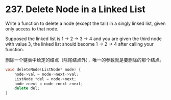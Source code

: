 # 237. Delete Node in a Linked List
Write a function to delete a node (except the tail) in a singly linked list, given only access to that node.

Supposed the linked list is 1 -> 2 -> 3 -> 4 and you are given the third node with value 3, the linked list should become 1 -> 2 -> 4 after calling your function.

删除一个链表中给定的结点（除尾结点外），唯一的参数就是要删除的那个结点。
```cpp
void deleteNode(ListNode* node) {
    node->val = node->next->val;
    ListNode *del = node->next;
    node->next = node->next->next;
    delete del;
}
```
